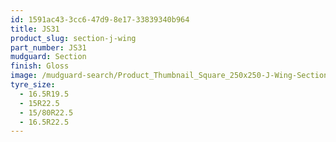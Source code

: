 ```yaml
---
id: 1591ac43-3cc6-47d9-8e17-33839340b964
title: JS31
product_slug: section-j-wing
part_number: JS31
mudguard: Section
finish: Gloss
image: /mudguard-search/Product_Thumbnail_Square_250x250-J-Wing-Section.jpg
tyre_size:
  - 16.5R19.5
  - 15R22.5
  - 15/80R22.5
  - 16.5R22.5
---
```

